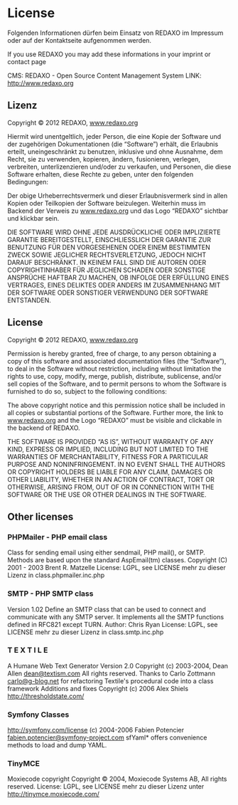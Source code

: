 License
=======

Folgenden Informationen dürfen beim Einsatz von REDAXO im Impressum oder auf
der Kontaktseite aufgenommen werden.

If you use REDAXO you may add these informations in your imprint or contact page

CMS: REDAXO - Open Source Content Management System
LINK: http://www.redaxo.org


Lizenz
------

Copyright © 2012 REDAXO, www.redaxo.org

Hiermit wird unentgeltlich, jeder Person, die eine Kopie der Software und der zugehörigen Dokumentationen (die “Software”) erhält, die Erlaubnis erteilt, uneingeschränkt zu benutzen, inklusive und ohne Ausnahme, dem Recht, sie zu verwenden, kopieren, ändern, fusionieren, verlegen, verbreiten, unterlizenzieren und/oder zu verkaufen, und Personen, die diese Software erhalten, diese Rechte zu geben, unter den folgenden Bedingungen:

Der obige Urheberrechtsvermerk und dieser Erlaubnisvermerk sind in allen Kopien oder Teilkopien der Software beizulegen. Weiterhin muss im Backend der Verweis zu www.redaxo.org und das Logo “REDAXO” sichtbar und klickbar sein.

DIE SOFTWARE WIRD OHNE JEDE AUSDRÜCKLICHE ODER IMPLIZIERTE GARANTIE BEREITGESTELLT, EINSCHLIESSLICH DER GARANTIE ZUR BENUTZUNG FÜR DEN VORGESEHENEN ODER EINEM BESTIMMTEN ZWECK SOWIE JEGLICHER RECHTSVERLETZUNG, JEDOCH NICHT DARAUF BESCHRÄNKT. IN KEINEM FALL SIND DIE AUTOREN ODER COPYRIGHTINHABER FÜR JEGLICHEN SCHADEN ODER SONSTIGE ANSPRÜCHE HAFTBAR ZU MACHEN, OB INFOLGE DER ERFÜLLUNG EINES VERTRAGES, EINES DELIKTES ODER ANDERS IM ZUSAMMENHANG MIT DER SOFTWARE ODER SONSTIGER VERWENDUNG DER SOFTWARE ENTSTANDEN.


License
-------

Copyright © 2012 REDAXO, www.redaxo.org

Permission is hereby granted, free of charge, to any person obtaining a copy of this software and associated documentation files (the “Software”), to deal in the Software without restriction, including without limitation the rights to use, copy, modify, merge, publish, distribute, sublicense, and/or sell copies of the Software, and to permit persons to whom the Software is furnished to do so, subject to the following conditions:

The above copyright notice and this permission notice shall be included in all copies or substantial portions of the Software. Further more, the link to www.redaxo.org and the Logo “REDAXO” must be visible and clickable in the backend of REDAXO.

THE SOFTWARE IS PROVIDED “AS IS”, WITHOUT WARRANTY OF ANY KIND, EXPRESS OR IMPLIED, INCLUDING BUT NOT LIMITED TO THE WARRANTIES OF MERCHANTABILITY, FITNESS FOR A PARTICULAR PURPOSE AND NONINFRINGEMENT. IN NO EVENT SHALL THE AUTHORS OR COPYRIGHT HOLDERS BE LIABLE FOR ANY CLAIM, DAMAGES OR OTHER LIABILITY, WHETHER IN AN ACTION OF CONTRACT, TORT OR OTHERWISE, ARISING FROM, OUT OF OR IN CONNECTION WITH THE SOFTWARE OR THE USE OR OTHER DEALINGS IN THE SOFTWARE.



Other licenses
--------------


### PHPMailer - PHP email class
Class for sending email using either
sendmail, PHP mail(), or SMTP.  Methods are
based upon the standard AspEmail(tm) classes.
Copyright (C) 2001 - 2003  Brent R. Matzelle
License: LGPL, see LICENSE
mehr zu dieser Lizenz in class.phpmailer.inc.php


### SMTP - PHP SMTP class
Version 1.02
Define an SMTP class that can be used to connect
and communicate with any SMTP server. It implements
all the SMTP functions defined in RFC821 except TURN.
Author: Chris Ryan
License: LGPL, see LICENSE
mehr zu dieser Lizenz in class.smtp.inc.php


### T E X T I L E
A Humane Web Text Generator
Version 2.0
Copyright (c) 2003-2004, Dean Allen <dean@textism.com>
All rights reserved.
Thanks to Carlo Zottmann <carlo@g-blog.net> for refactoring
Textile's procedural code into a class framework
Additions and fixes Copyright (c) 2006 Alex Shiels http://thresholdstate.com/


### Symfony Classes
http://symfony.com/license
(c) 2004-2006 Fabien Potencier <fabien.potencier@symfony-project.com>
sfYaml* offers convenience methods to load and dump YAML.


### TinyMCE
Moxiecode
copyright Copyright © 2004, Moxiecode Systems AB, All rights reserved.
License: LGPL, see LICENSE
mehr zu dieser Lizenz unter http://tinymce.moxiecode.com/
